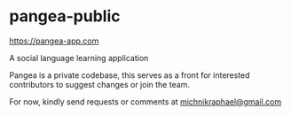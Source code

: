 # pangea-public
https://pangea-app.com  
  
A social language learning application

Pangea is a private codebase, this serves as a front for interested contributors to suggest changes or join the team.

For now, kindly send requests or comments at michnikraphael@gmail.com
